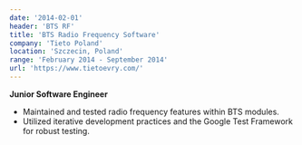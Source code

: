 ```yaml
---
date: '2014-02-01'
header: 'BTS RF' 
title: 'BTS Radio Frequency Software'
company: 'Tieto Poland'
location: 'Szczecin, Poland'
range: 'February 2014 - September 2014'
url: 'https://www.tietoevry.com/'
---
```

**Junior Software Engineer**

- Maintained and tested radio frequency features within BTS modules.
- Utilized iterative development practices and the Google Test Framework for robust testing.
